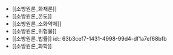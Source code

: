 - [[소방원론_화재론]]
- [[소방원론_온도]]
- [[소방원론_소화약제]]
- [[소방원론_위험물]]
- [[소방원론_법률]]
  id:: 63b3cef7-1431-4998-99d4-df1a7ef68bfb
- [[소방원론_화학]]